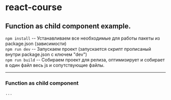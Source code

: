 # react-course
## Function as child component example.

`npm install` -- Устанавливаем все необходимые для работы пакеты из package.json (зависимости) <br/>
`npm run dev` -- Запускаем проект (запускается скрипт прописаный внутри package.json с ключем "dev") <br/>
`npm run build` -- Собираем проект для релиза, оптимизирует и собирает в один файл весь js и сопутствующие файлы.

---

### Function as child component
    ...